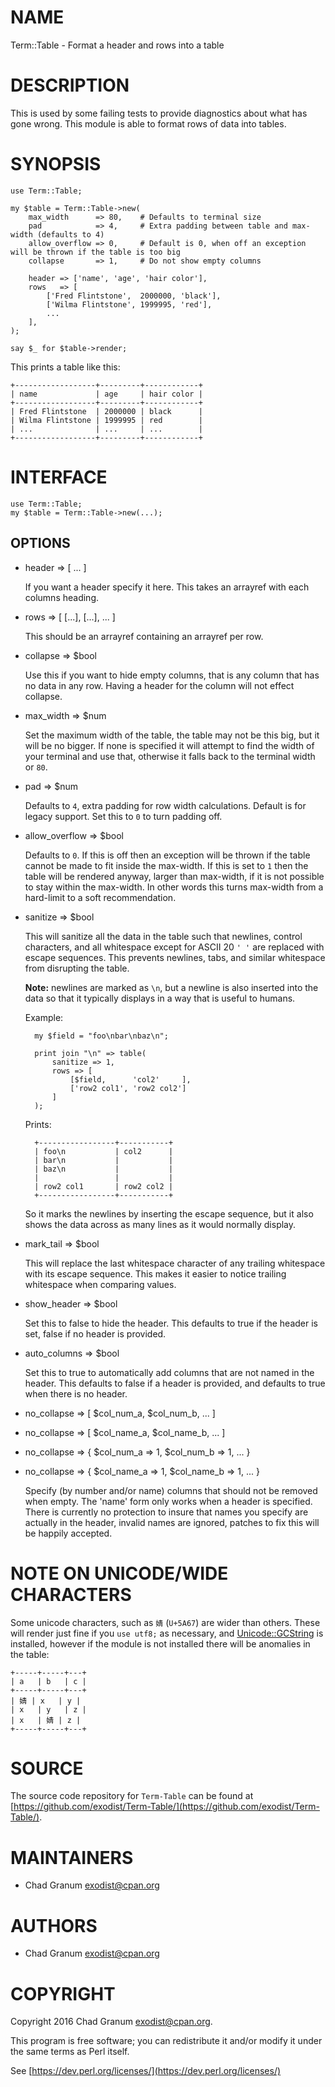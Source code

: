 # NAME

Term::Table - Format a header and rows into a table

# DESCRIPTION

This is used by some failing tests to provide diagnostics about what has gone
wrong. This module is able to format rows of data into tables.

# SYNOPSIS

    use Term::Table;

    my $table = Term::Table->new(
        max_width      => 80,    # Defaults to terminal size
        pad            => 4,     # Extra padding between table and max-width (defaults to 4)
        allow_overflow => 0,     # Default is 0, when off an exception will be thrown if the table is too big
        collapse       => 1,     # Do not show empty columns

        header => ['name', 'age', 'hair color'],
        rows   => [
            ['Fred Flintstone',  2000000, 'black'],
            ['Wilma Flintstone', 1999995, 'red'],
            ...
        ],
    );

    say $_ for $table->render;

This prints a table like this:

    +------------------+---------+------------+
    | name             | age     | hair color |
    +------------------+---------+------------+
    | Fred Flintstone  | 2000000 | black      |
    | Wilma Flintstone | 1999995 | red        |
    | ...              | ...     | ...        |
    +------------------+---------+------------+

# INTERFACE

    use Term::Table;
    my $table = Term::Table->new(...);

## OPTIONS

- header => \[ ... \]

    If you want a header specify it here.
    This takes an arrayref with each columns heading.

- rows => \[ \[...\], \[...\], ... \]

    This should be an arrayref containing an arrayref per row.

- collapse => $bool

    Use this if you want to hide empty columns, that is any column that has no data
    in any row. Having a header for the column will not effect collapse.

- max\_width => $num

    Set the maximum width of the table, the table may not be this big, but it will
    be no bigger. If none is specified it will attempt to find the width of your
    terminal and use that, otherwise it falls back to the terminal width or `80`.

- pad => $num

    Defaults to `4`, extra padding for row width calculations.
    Default is for legacy support.
    Set this to `0` to turn padding off.

- allow\_overflow => $bool

    Defaults to `0`. If this is off then an exception will be thrown if the table
    cannot be made to fit inside the max-width. If this is set to `1` then the
    table will be rendered anyway, larger than max-width, if it is not possible
    to stay within the max-width. In other words this turns max-width from a
    hard-limit to a soft recommendation.

- sanitize => $bool

    This will sanitize all the data in the table such that newlines, control
    characters, and all whitespace except for ASCII 20 `' '` are replaced with
    escape sequences. This prevents newlines, tabs, and similar whitespace from
    disrupting the table.

    **Note:** newlines are marked as `\n`, but a newline is also inserted into the
    data so that it typically displays in a way that is useful to humans.

    Example:

        my $field = "foo\nbar\nbaz\n";

        print join "\n" => table(
            sanitize => 1,
            rows => [
                [$field,      'col2'     ],
                ['row2 col1', 'row2 col2']
            ]
        );

    Prints:

        +-----------------+-----------+
        | foo\n           | col2      |
        | bar\n           |           |
        | baz\n           |           |
        |                 |           |
        | row2 col1       | row2 col2 |
        +-----------------+-----------+

    So it marks the newlines by inserting the escape sequence, but it also shows
    the data across as many lines as it would normally display.

- mark\_tail => $bool

    This will replace the last whitespace character of any trailing whitespace with
    its escape sequence. This makes it easier to notice trailing whitespace when
    comparing values.

- show\_header => $bool

    Set this to false to hide the header. This defaults to true if the header is
    set, false if no header is provided.

- auto\_columns => $bool

    Set this to true to automatically add columns that are not named in the header.
    This defaults to false if a header is provided, and defaults to true when there
    is no header.

- no\_collapse => \[ $col\_num\_a, $col\_num\_b, ... \]
- no\_collapse => \[ $col\_name\_a, $col\_name\_b, ... \]
- no\_collapse => { $col\_num\_a => 1, $col\_num\_b => 1, ... }
- no\_collapse => { $col\_name\_a => 1, $col\_name\_b => 1, ... }

    Specify (by number and/or name) columns that should not be removed when empty.
    The 'name' form only works when a header is specified. There is currently no
    protection to insure that names you specify are actually in the header, invalid
    names are ignored, patches to fix this will be happily accepted.

# NOTE ON UNICODE/WIDE CHARACTERS

Some unicode characters, such as `婧` (`U+5A67`) are wider than others. These
will render just fine if you `use utf8;` as necessary, and
[Unicode::GCString](https://metacpan.org/pod/Unicode%3A%3AGCString) is installed, however if the module is not installed there
will be anomalies in the table:

    +-----+-----+---+
    | a   | b   | c |
    +-----+-----+---+
    | 婧 | x   | y |
    | x   | y   | z |
    | x   | 婧 | z |
    +-----+-----+---+

# SOURCE

The source code repository for `Term-Table` can be found at
[https://github.com/exodist/Term-Table/](https://github.com/exodist/Term-Table/).

# MAINTAINERS

- Chad Granum <exodist@cpan.org>

# AUTHORS

- Chad Granum <exodist@cpan.org>

# COPYRIGHT

Copyright 2016 Chad Granum <exodist@cpan.org>.

This program is free software; you can redistribute it and/or
modify it under the same terms as Perl itself.

See [https://dev.perl.org/licenses/](https://dev.perl.org/licenses/)
